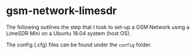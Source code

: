 # gsm-network-limesdr

The following outlines the step that I took to set-up a GSM Network using a LimeSDR Mini on a Ubuntu 18.04 system (host OS).

The config (.cfg) files can be found under the `config` folder.
